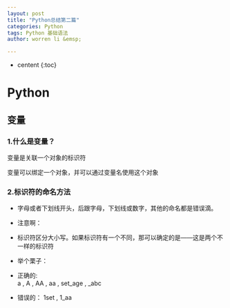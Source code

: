 ```yaml
---
layout: post
title: "Python总结第二篇"
categories: Python
tags: Python 基础语法
author: worren li &emsp;

---
```


* centent
{:toc}


# Python  
## 变量  
### 1.什么是变量？  
   变量是关联一个对象的标识符  

   变量可以绑定一个对象，并可以通过变量名使用这个对象  


### 2.标识符的命名方法  
*   字母或者下划线开头，后跟字母，下划线或数字，其他的命名都是错误滴。  

*   注意啊：  

*   标识符区分大小写。如果标识符有一个不同，那可以确定的是——这是两个不一样的标识符  
	
*   举个栗子：  
*   正确的:  
   	  a ,  A ,  AA ,  aa ,  set_age ,  _abc  
*   错误的：
		1set , 1_aa




